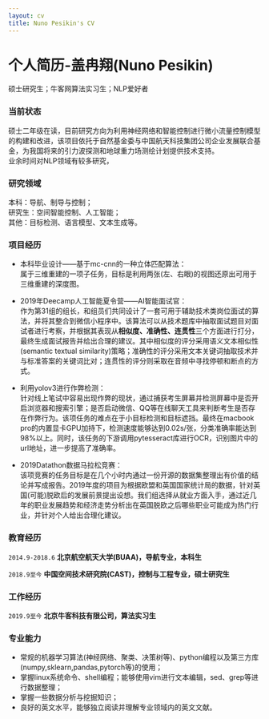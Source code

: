 ```yaml
---
layout: cv
title: Nuno Pesikin's CV
---
```

# 个人简历-盖冉翔(Nuno Pesikin)

硕士研究生；牛客网算法实习生；NLP爱好者

### 当前状态

硕士二年级在读，目前研究方向为利用神经网络和智能控制进行微小流量控制模型的构建和改进，该项目依托于自然基金委与中国航天科技集团公司企业发展联合基金，为我国将来的引力波探测和地球重力场测绘计划提供技术支持。<br/>
业余时间对NLP领域有较多研究，


### 研究领域

本科：导航、制导与控制；<br/>
研究生：空间智能控制、人工智能；<br/>
其他：目标检测、语言模型、文本生成等。


### 项目经历

+ 本科毕业设计——基于mc-cnn的一种立体匹配算法：<br/>
属于三维重建的一项子任务，目标是利用两张(左、右眼)的视图还原出可用于三维重建的深度图。
  
+ 2019年Deecamp人工智能夏令营——AI智能面试官：<br/>
作为第31组的组长，和组员们共同设计了一套可用于辅助技术类岗位面试的算法，并将其整合到微信小程序中。该算法可以从技术题库中抽取面试题目对面试者进行考察，并根据其表现从**相似度、准确性、连贯性**三个方面进行打分，最终生成面试报告并给出合理的建议。其中相似度的评分采用语义文本相似性(semantic textual similarity)策略；准确性的评分采用文本关键词抽取技术并与标准答案的关键词比对；连贯性的评分则采取在音频中寻找停顿和断点的方式。<br/>

+ 利用yolov3进行作弊检测：<br/>
针对线上笔试中容易出现作弊的现状，通过捕获考生屏幕并检测屏幕中是否开启浏览器和搜索引擎；是否启动微信、QQ等在线聊天工具来判断考生是否存在作弊行为。该项任务的难点在于小目标检测和目标遮挡。最终在macbook pro的内置显卡GPU加持下，检测速度能够达到0.02s/张，分类准确率能达到98%以上。同时，该任务的下游调用pytesseract库进行OCR，识别图片中的url地址，进一步提高了准确率。<br/>

+ 2019Datathon数据马拉松竞赛：<br/>
该项竞赛的任务目标是在几个小时内通过一份开源的数据集整理出有价值的结论并写成报告。2019年度的项目为根据欧盟和英国国家统计局的数据，针对英国(可能)脱欧后的发展前景提出设想。我们组选择从就业方面入手，通过近几年的职业发展趋势和经济走势分析出在英国脱欧之后哪些职业可能成为热门行业，并针对个人给出合理化建议。<br/>

### 教育经历

`2014.9-2018.6`
**北京航空航天大学(BUAA)，导航专业，本科生**

`2018.9至今`
**中国空间技术研究院(CAST)，控制与工程专业，硕士研究生**

### 工作经历

`2019.9至今`
**北京牛客科技有限公司，算法实习生**

### 专业能力

+ 常规的机器学习算法(神经网络、聚类、决策树等)、python编程以及第三方库(numpy,sklearn,pandas,pytorch等)的使用；
+ 掌握linux系统命令、shell编程；能够使用vim进行文本编辑，sed、grep等进行数据整理；
+ 掌握一些数据分析与挖掘知识；
+ 良好的英文水平，能够独立阅读并理解专业领域内的英文文献。

